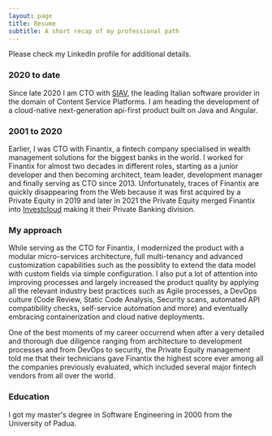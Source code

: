 ```yaml
---
layout: page
title: Resume 
subtitle: A short recap of my professional path
---
```

Please check my LinkedIn profile for additional details.

### 2020 to date

Since late 2020 I am CTO with [SIAV](http://siav.it), the leading Italian software provider in the
domain of Content Service Platforms.
I am heading the development of a cloud-native next-generation api-first product built on Java and Angular.

### 2001 to 2020

Earlier, I was CTO with Finantix, a fintech company specialised in wealth management solutions for the biggest
banks in the world.
I worked for Finantix for almost two decades in different roles, starting as a junior developer and then becoming
architect, team leader, development manager and finally serving as CTO since 2013. Unfortunately, traces of Finantix
are quickly disappearing from the Web because it was first acquired by a Private Equity in 2019 and later in 2021 
the Private Equity merged Finantix into [Investcloud](https://www.finantix.com) making it their Private Banking division.

### My approach

While serving as the CTO for Finantix, I modernized the product with a modular micro-services architecture, full
multi-tenancy and advanced customization capabilities such as the possiblity to extend the data model with
custom fields via simple configuration.
I also put a lot of attention into improving processes and largely increased the product quality by applying all
the relevant industry best practices such as Agile processes,
a DevOps culture (Code Review, Static Code Analysis, Security scans, automated API compatibility checks,
self-service automation and more) and eventually embracing containerization and cloud native deployments.

One of the best moments of my career occurrend when after a very detailed and thorough due diligence
ranging from architecture to development processes and from DevOps to security, the Private Equity management
told me that their technicians gave
Finantix the highest score ever among all the companies previously evaluated, which included several major
fintech vendors from all over
the world.

### Education

I got my master's degree in Software Engineering in 2000 from the University of Padua.
